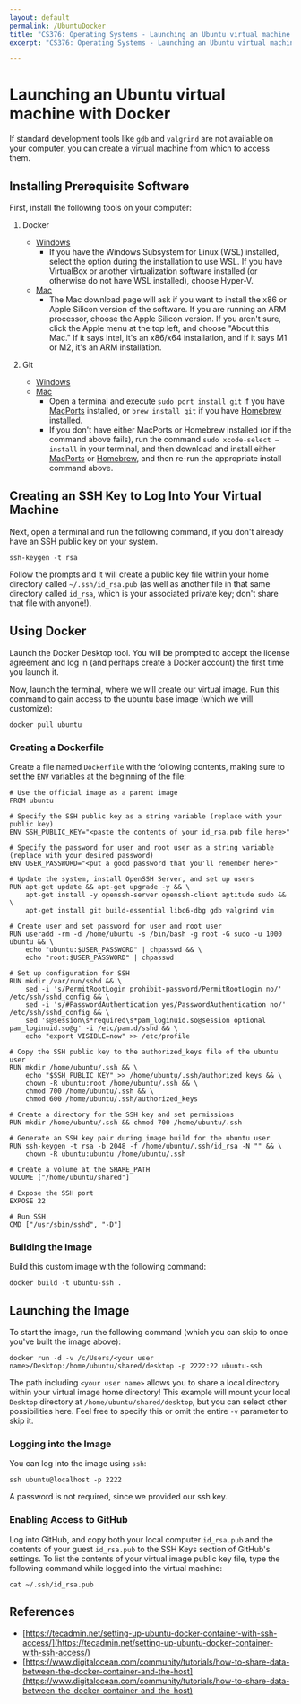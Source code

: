 ```yaml
---
layout: default
permalink: /UbuntuDocker
title: "CS376: Operating Systems - Launching an Ubuntu virtual machine with Docker"
excerpt: "CS376: Operating Systems - Launching an Ubuntu virtual machine with Docker"

---
```


# Launching an Ubuntu virtual machine with Docker

If standard development tools like `gdb` and `valgrind` are not available on your computer, you can create a virtual machine from which to access them.  

## Installing Prerequisite Software

First, install the following tools on your computer:

1. Docker
    * [Windows](https://docs.docker.com/desktop/install/windows-install/)
        * If you have the Windows Subsystem for Linux (WSL) installed, select the option during the installation to use WSL.  If you have VirtualBox or another virtualization software installed (or otherwise do not have WSL installed), choose Hyper-V.
    * [Mac](https://docs.docker.com/desktop/install/mac-install/)
        * The Mac download page will ask if you want to install the x86 or Apple Silicon version of the software.  If you are running an ARM processor, choose the Apple Silicon version.  If you aren't sure, click the Apple menu at the top left, and choose "About this Mac."  If it says Intel, it's an x86/x64 installation, and if it says M1 or M2, it's an ARM installation.
      
2. Git
    * [Windows](https://git-scm.com/downloads)
    * [Mac](https://git-scm.com/download/mac)
        * Open a terminal and execute `sudo port install git` if you have [MacPorts](https://www.macports.org/) installed, or `brew install git` if you have [Homebrew](https://brew.sh/) installed.  
        *  If you don't have either MacPorts or Homebrew installed (or if the command above fails), run the command `sudo xcode-select –install` in your terminal, and then download and install either [MacPorts](https://www.macports.org/) or [Homebrew](https://brew.sh/), and then re-run the appropriate install command above.
    
## Creating an SSH Key to Log Into Your Virtual Machine

Next, open a terminal and run the following command, if you don't already have an SSH public key on your system.

```
ssh-keygen -t rsa
```

Follow the prompts and it will create a public key file within your home directory called `~/.ssh/id_rsa.pub` (as well as another file in that same directory called `id_rsa`, which is your associated private key; don't share that file with anyone!).

## Using Docker

Launch the Docker Desktop tool.  You will be prompted to accept the license agreement and log in (and perhaps create a Docker account) the first time you launch it.

Now, launch the terminal, where we will create our virtual image.  Run this command to gain access to the ubuntu base image (which we will customize):

```
docker pull ubuntu
```

### Creating a Dockerfile

Create a file named `Dockerfile` with the following contents, making sure to set the `ENV` variables at the beginning of the file:

```
# Use the official image as a parent image
FROM ubuntu

# Specify the SSH public key as a string variable (replace with your public key)
ENV SSH_PUBLIC_KEY="<paste the contents of your id_rsa.pub file here>"

# Specify the password for user and root user as a string variable (replace with your desired password)
ENV USER_PASSWORD="<put a good password that you'll remember here>"

# Update the system, install OpenSSH Server, and set up users
RUN apt-get update && apt-get upgrade -y && \
    apt-get install -y openssh-server openssh-client aptitude sudo && \
    apt-get install git build-essential libc6-dbg gdb valgrind vim

# Create user and set password for user and root user
RUN useradd -rm -d /home/ubuntu -s /bin/bash -g root -G sudo -u 1000 ubuntu && \
    echo "ubuntu:$USER_PASSWORD" | chpasswd && \
    echo "root:$USER_PASSWORD" | chpasswd

# Set up configuration for SSH
RUN mkdir /var/run/sshd && \
    sed -i 's/PermitRootLogin prohibit-password/PermitRootLogin no/' /etc/ssh/sshd_config && \
    sed -i 's/#PasswordAuthentication yes/PasswordAuthentication no/' /etc/ssh/sshd_config && \
    sed 's@session\s*required\s*pam_loginuid.so@session optional pam_loginuid.so@g' -i /etc/pam.d/sshd && \
    echo "export VISIBLE=now" >> /etc/profile

# Copy the SSH public key to the authorized_keys file of the ubuntu user
RUN mkdir /home/ubuntu/.ssh && \
    echo "$SSH_PUBLIC_KEY" >> /home/ubuntu/.ssh/authorized_keys && \
    chown -R ubuntu:root /home/ubuntu/.ssh && \
    chmod 700 /home/ubuntu/.ssh && \
    chmod 600 /home/ubuntu/.ssh/authorized_keys

# Create a directory for the SSH key and set permissions
RUN mkdir /home/ubuntu/.ssh && chmod 700 /home/ubuntu/.ssh

# Generate an SSH key pair during image build for the ubuntu user
RUN ssh-keygen -t rsa -b 2048 -f /home/ubuntu/.ssh/id_rsa -N "" && \
    chown -R ubuntu:ubuntu /home/ubuntu/.ssh

# Create a volume at the SHARE_PATH
VOLUME ["/home/ubuntu/shared"]

# Expose the SSH port
EXPOSE 22

# Run SSH
CMD ["/usr/sbin/sshd", "-D"]
```

### Building the Image

Build this custom image with the following command:

```
docker build -t ubuntu-ssh . 
```

## Launching the Image

To start the image, run the following command (which you can skip to once you've built the image above):

```
docker run -d -v /c/Users/<your user name>/Desktop:/home/ubuntu/shared/desktop -p 2222:22 ubuntu-ssh 
```

The path including `<your user name>` allows you to share a local directory within your virtual image home directory!  This example will mount your local `Desktop` directory at `/home/ubuntu/shared/desktop`, but you can select other possibilities here.  Feel free to specify this or omit the entire `-v` parameter to skip it.

### Logging into the Image

You can log into the image using `ssh`:

```
ssh ubuntu@localhost -p 2222 
```

A password is not required, since we provided our ssh key.

### Enabling Access to GitHub

Log into GitHub, and copy both your local computer `id_rsa.pub` and the contents of your guest `id_rsa.pub` to the SSH Keys section of GitHub's settings.  To list the contents of your virtual image public key file, type the following command while logged into the virtual machine:

```
cat ~/.ssh/id_rsa.pub
```

## References

* [https://tecadmin.net/setting-up-ubuntu-docker-container-with-ssh-access/](https://tecadmin.net/setting-up-ubuntu-docker-container-with-ssh-access/)
* [https://www.digitalocean.com/community/tutorials/how-to-share-data-between-the-docker-container-and-the-host](https://www.digitalocean.com/community/tutorials/how-to-share-data-between-the-docker-container-and-the-host)